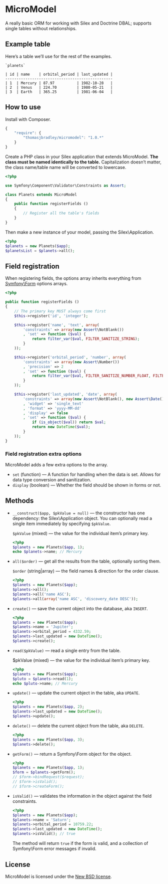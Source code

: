 # MicroModel

A really basic ORM for working with Silex and Doctrine DBAL;
supports single tables without relationships.

## Example table

Here’s a table we’ll use for the rest of the examples.

	`planets`

	| id | name    | orbital_period | last_updated |
	------------------------------------------------
	| 1  | Mercury | 87.97          | 1982-10-28   |
	| 2  | Venus   | 224.70         | 1980-05-21   |
	| 3  | Earth   | 365.25         | 1981-06-04   |

## How to use

Install with Composer.

```js
{
	"require": {
		"thomasjbradley/micromodel": "1.0.*"
	}
}
```

Create a PHP class in your Silex application that extends MicroModel.
**The class must be named identically to the table.**
Capitalization doesn’t matter, the class name/table name will be converted to lowercase.

```php
<?php

use Symfony\Component\Validator\Constraints as Assert;

class Planets extends MicroModel
{
	public function registerFields ()
	{
		// Register all the table's fields
	}
}
```

Then make a new instance of your model, passing the Silex\Application.

```php
<?php
$planets = new Planets($app);
$planetsList = $planets->all();
```

## Field registration

When registering fields,
the options array inherits everything from [Symfony\Form](http://symfony.com/doc/current/book/forms.html) options arrays.

```php
<?php

public function registerFields ()
{
	// The primary key MUST always come first
	$this->register('id', 'integer');

	$this->register('name', 'text', array(
		'constraints' => array(new Assert\NotBlank())
		, 'set' => function ($val) {
			return filter_var($val, FILTER_SANITIZE_STRING);
		}
	));

	$this->register('orbital_period', 'number', array(
		'constraints' => array(new Assert\Number())
		, 'precision' => 2
		, 'set' => function ($val) {
			return filter_var($val, FILTER_SANITIZE_NUMBER_FLOAT, FILTER_FLAG_ALLOW_FRACTION);
		}
	));

	$this->register('last_updated', 'date', array(
		'constraints' => array(new Assert\NotBlank(), new Assert\Date())
		, 'widget' => 'single_text'
		, 'format' => 'yyyy-MM-dd'
		, 'display' => false
		, 'set' => function ($val) {
			if (is_object($val)) return $val;
			return new DateTime($val);
		}
	));
}
```

### Field registration extra options

MicroModel adds a few extra options to the array.

- `set` (function) — A function for handling when the data is set.
	Allows for data type conversion and sanitization.
- `display` (boolean) — Whether the field should be shown in forms or not.

## Methods

- `__construct($app, $pkValue = null)` — the constructor has one dependency: the Silex\Application object.
	You can optionally read a single item immediately by specifying `$pkValue`.

	`$pkValue` (mixed) — the value for the individual item’s primary key.

	```php
	<?php
	$planets = new Planets($app, 1);
	echo $planets->name; // Mercury
	```

- `all($order)` — get all the results from the table, optionally sorting them.

	`$order` (string|array) — the field names & direction for the order clause.

	```php
	<?php
	$planets = new Planets($app);
	$planets->all();
	$planets->all('name ASC');
	$planets->all(array('name ASC', 'discovery_date DESC'));
	```

- `create()` — save the current object into the database, aka `INSERT`.

	```php
	<?php
	$planets = new Planets($app);
	$planets->name = 'Jupiter';
	$planets->orbital_period = 4332.59;
	$planets->last_updated = new DateTime();
	$planets->create();
	```

- `read($pkValue)` — read a single entry from the table.

	$pkValue (mixed) — the value for the individual item’s primary key.

	```php
	<?php
	$planets = new Planets($app);
	$pluto = $planets->read(1);
	echo $pluto->name; // Mercury
	```

- `update()` — update the current object in the table, aka `UPDATE`.

	```php
	<?php
	$planets = new Planets($app, 2);
	$planets->last_updated = new DateTime();
	$planets->update();
	```

- `delete()` — delete the current object from the table, aka `DELETE`.

	```php
	<?php
	$planets = new Planets($app, 3);
	$planets->delete();
	```

- `getForm()` — return a Symfony\Form object for the object.

	```php
	<?php
	$planets = new Planets($app, 1);
	$form = $planets->getForm();
	// $form->bindRequest($request);
	// $form->isValid();
	// $form->createForm();
	```

- `isValid()` — validates the information in the object against the field constraints.

	```php
	<?php
	$planets = new Planets($app);
	$planets->name = 'Saturn';
	$planets->orbital_period = 10759.22;
	$planets->last_updated = new DateTime();
	$planets->isValid(); // true
	```

	The method will return `true` if the form is valid, and a collection of Symfony\Form error messages if invalid.

## License

MicroModel is licensed under the [New BSD license](https://github.com/thomasjbradley/micromodel/blob/master/NEW-BSD-LICENSE.txt).
